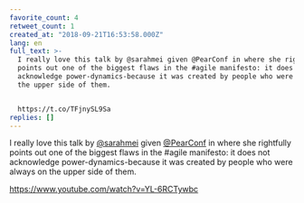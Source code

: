 ```yaml
---
favorite_count: 4
retweet_count: 1
created_at: "2018-09-21T16:53:58.000Z"
lang: en
full_text: >-
  I really love this talk by @sarahmei given @PearConf in where she rightfully
  points out one of the biggest flaws in the #agile manifesto: it does not
  acknowledge power-dynamics-because it was created by people who were always on
  the upper side of them.


  https://t.co/TFjnySL9Sa
replies: []
---
```


I really love this talk by [@sarahmei](https://twitter.com/sarahmei) given
[@PearConf](https://twitter.com/PearConf) in where she rightfully points out one
of the biggest flaws in the #agile manifesto: it does not acknowledge
power-dynamics-because it was created by people who were always on the upper
side of them.

<https://www.youtube.com/watch?v=YL-6RCTywbc>
